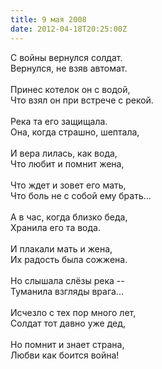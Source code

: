 ```yaml
---
title: 9 мая 2008
date: 2012-04-18T20:25:00Z
---
```


С войны вернулся солдат.<br />
Вернулся, не взяв автомат.<br />
<br />
Принес котелок он с водой,<br />
Что взял он при встрече с рекой.<br />
<br />
Река та его защищала.<br />
Она, когда страшно, шептала,<br />
<br />
И вера лилась, как вода,<br />
Что любит и помнит жена,<br />
<br />
Что ждет и зовет его мать,<br />
Что боль не с собой ему брать...<br />
<br />
А в час, когда близко беда,<br />
Хранила его та вода.<br />
<br />
И плакали мать и жена,<br />
Их радость была сожжена.<br />
<br />
Но слышала слёзы река --<br />
Туманила взгляды врага...<br />
<br />
Исчезло с тех пор много лет,<br />
Солдат тот давно уже дед,<br />
<br />
Но помнит и знает страна,<br />
Любви как боится война!